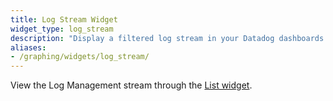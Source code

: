 ```yaml
---
title: Log Stream Widget
widget_type: log_stream
description: "Display a filtered log stream in your Datadog dashboards."
aliases:
- /graphing/widgets/log_stream/
---
```


<div class="alert alert-danger">View the Log Management stream through the <a href="https://docs.datadoghq.com/dashboards/widgets/list/">List widget</a>.</div>
